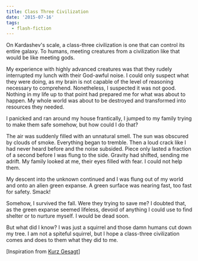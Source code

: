 ```yaml
---
title: Class Three Civilization
date: '2015-07-16'
tags:
  - flash-fiction
---
```


On Kardashev's scale, a class-three civilization is one that can control its
entire galaxy. To humans, meeting creatures from a civilization like that would
be like meeting gods.

<!-- truncate -->

My experience with highly advanced creatures was that they rudely interrupted my
lunch with their God-awful noise. I could only suspect what they were doing, as
my brain is not capable of the level of reasoning necessary to comprehend.
Nonetheless, I suspected it was not good. Nothing in my life up to that point
had prepared me for what was about to happen. My whole world was about to be
destroyed and transformed into resources they needed.

I panicked and ran around my house frantically, I jumped to my family trying to
make them safe somehow, but how could I do that?

The air was suddenly filled with an unnatural smell. The sun was obscured by
clouds of smoke. Everything began to tremble. Then a loud crack like I had never
heard before and the noise subsided. Piece only lasted a fraction of a second
before I was flung to the side. Gravity had shifted, sending me adrift. My
family looked at me, their eyes filled with fear. I could not help them.

My descent into the unknown continued and I was flung out of my world and onto
an alien green expanse. A green surface was nearing fast, too fast for safety.
Smack!

Somehow, I survived the fall. Were they trying to save me? I doubted that, as
the green expanse seemed lifeless, devoid of anything I could use to find
shelter or to nurture myself. I would be dead soon.

But what did I know? I was just a squirrel and those damn humans cut down my
tree. I am not a spiteful squirrel, but I hope a class-three civilization comes
and does to them what they did to me.

\[Inspiration from [Kurz Gesagt](https://www.youtube.com/user/Kurzgesagt)\]
